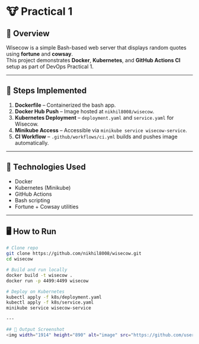 # 🐮 Practical 1

## 📘 Overview
Wisecow is a simple Bash-based web server that displays random quotes using **fortune** and **cowsay**.  
This project demonstrates **Docker**, **Kubernetes**, and **GitHub Actions CI** setup as part of DevOps Practical 1.

---

## 🚀 Steps Implemented
1. **Dockerfile** – Containerized the bash app.
2. **Docker Hub Push** – Image hosted at `nikhil8008/wisecow`.
3. **Kubernetes Deployment** – `deployment.yaml` and `service.yaml` for Wisecow.
4. **Minikube Access** – Accessible via `minikube service wisecow-service`.
5. **CI Workflow** – `.github/workflows/ci.yml` builds and pushes image automatically.

---

## 🧠 Technologies Used
- Docker
- Kubernetes (Minikube)
- GitHub Actions
- Bash scripting
- Fortune + Cowsay utilities

---

## 🖥️ How to Run
```bash
# Clone repo
git clone https://github.com/nikhil8008/wisecow.git
cd wisecow

# Build and run locally
docker build -t wisecow .
docker run -p 4499:4499 wisecow

# Deploy on Kubernetes
kubectl apply -f k8s/deployment.yaml
kubectl apply -f k8s/service.yaml
minikube service wisecow-service

---

## 📸 Output Screenshot
<img width="1914" height="890" alt="image" src="https://github.com/user-attachments/assets/2150bd93-0a2a-4212-97aa-3e7d26235596" />

